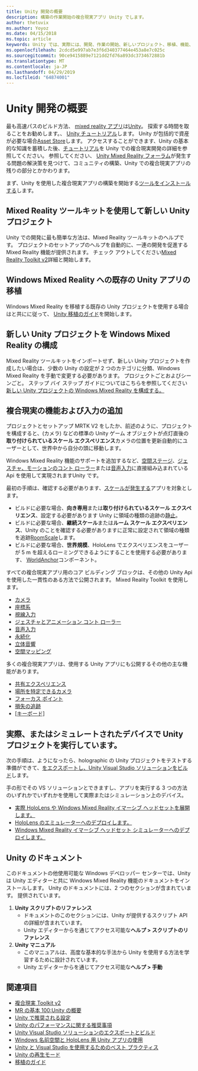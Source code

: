 ```yaml
---
title: Unity 開発の概要
description: 構築の作業開始の複合現実アプリ Unity でします。
author: thetuvix
ms.author: Yoyoz
ms.date: 04/15/2018
ms.topic: article
keywords: Unity では、実際には、開発、作業の開始、新しいプロジェクト、移植、機能、カメラ、シミュレーション、エミュレーション、ドキュメントの混在
ms.openlocfilehash: 2cdcd5e997ab7e3f6d340377464e453a8e7c025c
ms.sourcegitcommit: 90ce9415889e7121dd2fd76a893dc3734672881b
ms.translationtype: MT
ms.contentlocale: ja-JP
ms.lasthandoff: 04/29/2019
ms.locfileid: "64874001"
---
```

# <a name="unity-development-overview"></a>Unity 開発の概要

最も高速パスのビルド方法、 [mixed reality アプリ](app-views.md)は[Unity](http://aka.ms/HoloLensUnity)。 探索する時間を取ることをお勧めします。、 [Unity チュートリアル](https://unity3d.com/learn/tutorials)します。 Unity が包括的で資産が必要な場合[Asset Store](https://www.assetstore.unity3d.com/)します。 アクセスすることができます、Unity の基本的な知識を蓄積した後、[チュートリアル](tutorials.md)を Unity での複合現実開発の詳細を参照してください。 参照してください、 [Unity Mixed Reality フォーラム](http://forum.unity3d.com/forums/hololens.102/)が発生する問題の解決策を見つけて、コミュニティの構築、Unity での複合現実アプリの残りの部分とかかわります。


まず、Unity を使用した複合現実アプリの構築を開始する[ツールをインストールする](install-the-tools.md)します。 

## <a name="new-unity-project-with-mixed-reality-toolkit"></a>Mixed Reality ツールキットを使用して新しい Unity プロジェクト 

Unity での開発に最も簡単な方法は、Mixed Reality ツールキットのヘルプです。 プロジェクトのセットアップのヘルプを自動的に、一連の開発を促進する Mixed Reality 機能が提供されます。 チェック アウトしてください[Mixed Reality Toolkit v2](mrtk-getting-started.md)詳細と開始します。 

## <a name="porting-an-existing-unity-app-to-windows-mixed-reality"></a>Windows Mixed Reality への既存の Unity アプリの移植

Windows Mixed Reality を移植する既存の Unity プロジェクトを使用する場合はと共にに従って、 [Unity 移植のガイド](porting-guides.md)を開始します。

## <a name="configuring-new-unity-project-for-windows-mixed-reality"></a>新しい Unity プロジェクトを Windows Mixed Reality の構成

Mixed Reality ツールキットをインポートせず、新しい Unity プロジェクトを作成したい場合は、少数の Unity の設定が 2 つのカテゴリに分類、Windows Mixed Reality を手動で変更する必要があります。 プロジェクトごとおよびシーンごと。 ステップ バイ ステップ ガイドについてはこちらを参照してください[新しい Unity プロジェクトの Windows Mixed Reality を構成する。](Configure-Unity-Project.md)

## <a name="adding-mixed-reality-capabilities-and-inputs"></a>複合現実の機能および入力の追加

プロジェクトとセットアップ MRTK V2 をしたか、前述のように、プロジェクトを構成すると、(カメラ) などの標準の Unity ゲーム オブジェクトが点灯直後の**取り付けられているスケール エクスペリエンス**カメラの位置を更新自動的にユーザーとして、世界中から自分の頭に移動します。

Windows Mixed Reality 機能のサポートを追加するなど、[空間ステージ](coordinate-systems.md#spatial-coordinate-systems)、[ジェスチャ、モーションのコント ローラー](gestures-and-motion-controllers-in-unity.md)または[音声入力](voice-input-in-unity.md)に直接組み込まれている Api を使用して実現されますUnity です。 

最初の手順は、確認する必要があります、[スケールが発生する](coordinate-systems.md)アプリを対象とします。
* ビルドに必要な場合、**向き専用**または**取り付けられているスケール エクスペリエンス**、設定する必要があります Unity に領域の種類の追跡の[静止](coordinate-systems-in-unity.md#building-an-orientation-only-or-seated-scale-experience)。
* ビルドに必要な場合、**継続スケール**または**ルーム スケール エクスペリエンス**、Unity のことを確認する必要がありますに正常に設定されて領域の種類を追跡[RoomScale](coordinate-systems-in-unity.md#building-an-orientation-only-or-seated-scale-experience)します。
* ビルドに必要な場合、**世界規模**、HoloLens でエクスペリエンスをユーザーが 5 m を超えるローミングできるようにすることを使用する必要があります、 [WorldAnchor](coordinate-systems-in-unity.md#building-a-world-scale-experience)コンポーネント。

すべての複合現実アプリ用のコア ビルディング ブロックは、その他の Unity Api を使用した一貫性のある方法で公開されます。 Mixed Reality Toolkit を使用します。
* [カメラ](camera-in-unity.md)
* [座標系](coordinate-systems-in-unity.md)
* [視線入力](gaze-in-unity.md)
* [ジェスチャとアニメーション コント ローラー](gestures-and-motion-controllers-in-unity.md)
* [音声入力](voice-input-in-unity.md)
* [永続化](persistence-in-unity.md)
* [立体音響](spatial-sound-in-unity.md)
* [空間マッピング](spatial-mapping-in-unity.md)

多くの複合現実アプリは、使用する Unity アプリにも公開するその他の主な機能があります。
* [共有エクスペリエンス](shared-experiences-in-unity.md)
* [場所を特定できるカメラ](locatable-camera-in-unity.md)
* [フォーカス ポイント](focus-point-in-unity.md)
* [損失の追跡](tracking-loss-in-unity.md)
* [[キーボード]](keyboard-input-in-unity.md)

## <a name="running-your-unity-project-on-a-real-or-simulated-device"></a>実際、またはシミュレートされたデバイスで Unity プロジェクトを実行しています。

次の手順は、ようになったら、holographic の Unity プロジェクトをテストする準備ができて、[をエクスポートし、Unity Visual Studio ソリューションをビルド](exporting-and-building-a-unity-visual-studio-solution.md)します。

手の形でその VS ソリューションとできますし、アプリを実行する 3 つの方法のいずれかでいずれかを使用して実際またはシミュレーション上のデバイス。
* [実際 HoloLens や Windows Mixed Reality イマーシブ ヘッドセットを展開します。](using-visual-studio.md)
* [HoloLens のエミュレーターへのデプロイします。](using-the-hololens-emulator.md)
* [Windows Mixed Reality イマーシブ ヘッドセット シミュレーターへのデプロイします。](using-the-windows-mixed-reality-simulator.md)

## <a name="unity-documentation"></a>Unity のドキュメント

このドキュメントの他使用可能な Windows デベロッパー センターでは、Unity は Unity エディターと共に Windows Mixed Reality 機能のドキュメントをインストールします。 Unity のドキュメントには、2 つのセクションが含まれています。 提供されています。
1. **Unity スクリプトのリファレンス**
    * ドキュメントのこのセクションには、Unity が提供するスクリプト API の詳細が含まれています。
    * Unity エディターからを通じてアクセス可能な**ヘルプ > スクリプトのリファレンス**
2. **Unity マニュアル**
    * このマニュアルは、高度な基本的な手法から Unity を使用する方法を学習するために設計されています。
    * Unity エディターからを通じてアクセス可能な**ヘルプ > 手動**

## <a name="see-also"></a>関連項目
* [複合現実 Toolkit v2](mrtk-getting-started.md)
* [MR の基本 100:Unity の概要](holograms-100.md)
* [Unity で推奨される設定](recommended-settings-for-unity.md)
* [Unity のパフォーマンスに関する推奨事項](performance-recommendations-for-unity.md)
* [Unity Visual Studio ソリューションのエクスポートとビルド](exporting-and-building-a-unity-visual-studio-solution.md)
* [Windows 名前空間と HoloLens 用 Unity アプリの使用](using-the-windows-namespace-with-unity-apps-for-hololens.md)
* [Unity と Visual Studio を使用するためのベスト プラクティス](best-practices-for-working-with-unity-and-visual-studio.md)
* [Unity の再生モード](unity-play-mode.md)
* [移植のガイド](porting-guides.md)
